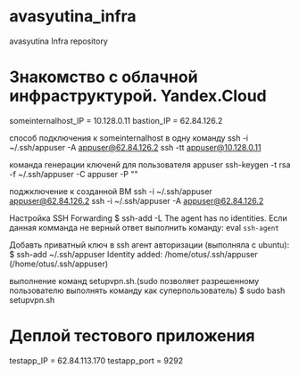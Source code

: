 # avasyutina_infra
avasyutina Infra repository

# Знакомство с облачной инфраструктурой. Yandex.Cloud
someinternalhost_IP = 10.128.0.11
bastion_IP = 62.84.126.2

способ подключения к someinternalhost в одну команду
ssh -i ~/.ssh/appuser -A appuser@62.84.126.2 ssh -tt appuser@10.128.0.11

команда генерации ключенй для пользователя appuser
ssh-keygen -t rsa -f ~/.ssh/appuser -C appuser -P ""

поджключение к созданной ВМ
ssh -i ~/.ssh/appuser appuser@62.84.126.2
ssh -i ~/.ssh/appuser -A appuser@62.84.126.2

Настройка SSH Forwarding
$ ssh-add -L
The agent has no identities.
Если данная комманда не верный ответ выполнить команду:  eval `ssh-agent`

Добавть приватный ключ в ssh агент авторизации (выполняла с ubuntu):
$ ssh-add ~/.ssh/appuser
Identity added: /home/otus/.ssh/appuser (/home/otus/.ssh/appuser)

выполнение команд setupvpn.sh.(sudo позволяет разрешенному пользователю выполнять команду как суперпользователь)
$ sudo bash setupvpn.sh

# Деплой тестового приложения

testapp_IP = 62.84.113.170
testapp_port = 9292